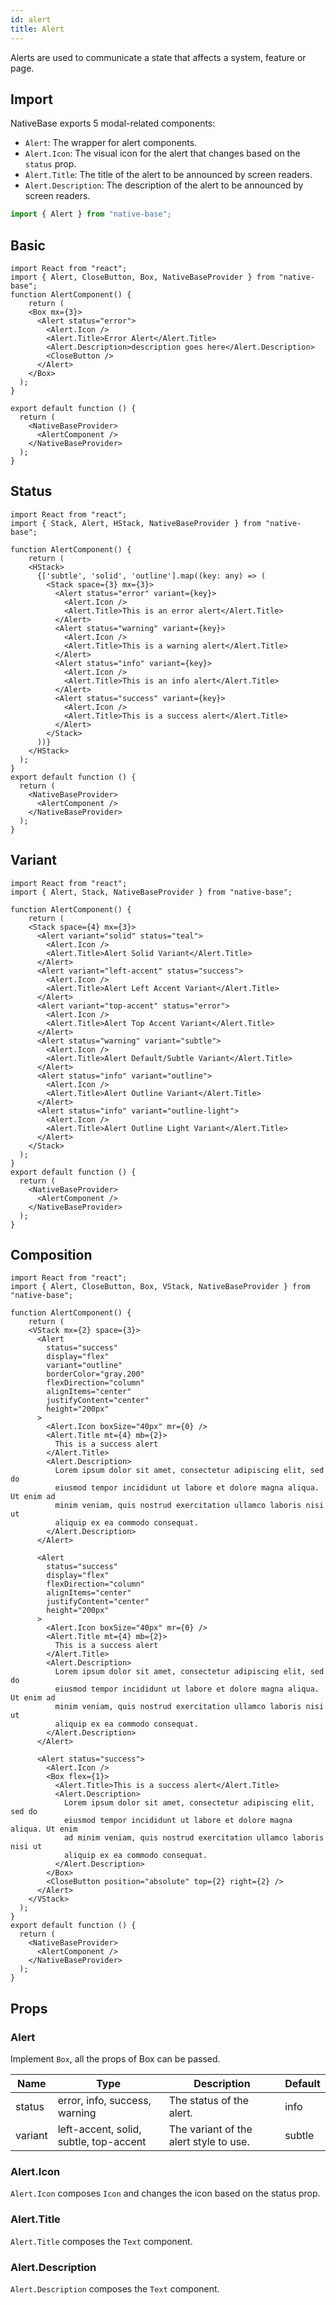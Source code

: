 ```yaml
---
id: alert
title: Alert
---
```


Alerts are used to communicate a state that affects a system, feature or page.

## Import

NativeBase exports 5 modal-related components:

- `Alert`: The wrapper for alert components.
- `Alert.Icon`: The visual icon for the alert that changes based on the `status` prop.
- `Alert.Title`: The title of the alert to be announced by screen readers.
- `Alert.Description`: The description of the alert to be announced by screen readers.

```jsx
import { Alert } from "native-base";
```

## Basic

```SnackPlayer name=Alert%20Basic
import React from "react";
import { Alert, CloseButton, Box, NativeBaseProvider } from "native-base";
function AlertComponent() {
	return (
    <Box mx={3}>
      <Alert status="error">
        <Alert.Icon />
        <Alert.Title>Error Alert</Alert.Title>
        <Alert.Description>description goes here</Alert.Description>
        <CloseButton />
      </Alert>
    </Box>
  );
}

export default function () {
  return (
    <NativeBaseProvider>
      <AlertComponent />
    </NativeBaseProvider>
  );
}
```

## Status

```SnackPlayer name=Alert%20Status
import React from "react";
import { Stack, Alert, HStack, NativeBaseProvider } from "native-base";

function AlertComponent() {
	return (
    <HStack>
      {['subtle', 'solid', 'outline'].map((key: any) => (
        <Stack space={3} mx={3}>
          <Alert status="error" variant={key}>
            <Alert.Icon />
            <Alert.Title>This is an error alert</Alert.Title>
          </Alert>
          <Alert status="warning" variant={key}>
            <Alert.Icon />
            <Alert.Title>This is a warning alert</Alert.Title>
          </Alert>
          <Alert status="info" variant={key}>
            <Alert.Icon />
            <Alert.Title>This is an info alert</Alert.Title>
          </Alert>
          <Alert status="success" variant={key}>
            <Alert.Icon />
            <Alert.Title>This is a success alert</Alert.Title>
          </Alert>
        </Stack>
      ))}
    </HStack>
  );
}
export default function () {
  return (
    <NativeBaseProvider>
      <AlertComponent />
    </NativeBaseProvider>
  );
}
```

## Variant

```SnackPlayer name=Alert%20Variant
import React from "react";
import { Alert, Stack, NativeBaseProvider } from "native-base";

function AlertComponent() {
	return (
    <Stack space={4} mx={3}>
      <Alert variant="solid" status="teal">
        <Alert.Icon />
        <Alert.Title>Alert Solid Variant</Alert.Title>
      </Alert>
      <Alert variant="left-accent" status="success">
        <Alert.Icon />
        <Alert.Title>Alert Left Accent Variant</Alert.Title>
      </Alert>
      <Alert variant="top-accent" status="error">
        <Alert.Icon />
        <Alert.Title>Alert Top Accent Variant</Alert.Title>
      </Alert>
      <Alert status="warning" variant="subtle">
        <Alert.Icon />
        <Alert.Title>Alert Default/Subtle Variant</Alert.Title>
      </Alert>
      <Alert status="info" variant="outline">
        <Alert.Icon />
        <Alert.Title>Alert Outline Variant</Alert.Title>
      </Alert>
      <Alert status="info" variant="outline-light">
        <Alert.Icon />
        <Alert.Title>Alert Outline Light Variant</Alert.Title>
      </Alert>
    </Stack>
  );
}
export default function () {
  return (
    <NativeBaseProvider>
      <AlertComponent />
    </NativeBaseProvider>
  );
}
```

## Composition

```SnackPlayer name=Alert%20Composition
import React from "react";
import { Alert, CloseButton, Box, VStack, NativeBaseProvider } from "native-base";

function AlertComponent() {
	return (
    <VStack mx={2} space={3}>
      <Alert
        status="success"
        display="flex"
        variant="outline"
        borderColor="gray.200"
        flexDirection="column"
        alignItems="center"
        justifyContent="center"
        height="200px"
      >
        <Alert.Icon boxSize="40px" mr={0} />
        <Alert.Title mt={4} mb={2}>
          This is a success alert
        </Alert.Title>
        <Alert.Description>
          Lorem ipsum dolor sit amet, consectetur adipiscing elit, sed do
          eiusmod tempor incididunt ut labore et dolore magna aliqua. Ut enim ad
          minim veniam, quis nostrud exercitation ullamco laboris nisi ut
          aliquip ex ea commodo consequat.
        </Alert.Description>
      </Alert>

      <Alert
        status="success"
        display="flex"
        flexDirection="column"
        alignItems="center"
        justifyContent="center"
        height="200px"
      >
        <Alert.Icon boxSize="40px" mr={0} />
        <Alert.Title mt={4} mb={2}>
          This is a success alert
        </Alert.Title>
        <Alert.Description>
          Lorem ipsum dolor sit amet, consectetur adipiscing elit, sed do
          eiusmod tempor incididunt ut labore et dolore magna aliqua. Ut enim ad
          minim veniam, quis nostrud exercitation ullamco laboris nisi ut
          aliquip ex ea commodo consequat.
        </Alert.Description>
      </Alert>

      <Alert status="success">
        <Alert.Icon />
        <Box flex={1}>
          <Alert.Title>This is a success alert</Alert.Title>
          <Alert.Description>
            Lorem ipsum dolor sit amet, consectetur adipiscing elit, sed do
            eiusmod tempor incididunt ut labore et dolore magna aliqua. Ut enim
            ad minim veniam, quis nostrud exercitation ullamco laboris nisi ut
            aliquip ex ea commodo consequat.
          </Alert.Description>
        </Box>
        <CloseButton position="absolute" top={2} right={2} />
      </Alert>
    </VStack>
  );
}
export default function () {
  return (
    <NativeBaseProvider>
      <AlertComponent />
    </NativeBaseProvider>
  );
}
```

## Props

### Alert

Implement `Box`, all the props of Box can be passed.

| Name    | Type                                   | Description                            | Default |
| ------- | -------------------------------------- | -------------------------------------- | ------- |
| status  | error, info, success, warning          | The status of the alert.               | info    |
| variant | left-accent, solid, subtle, top-accent | The variant of the alert style to use. | subtle  |

### Alert.Icon

`Alert.Icon` composes `Icon` and changes the icon based on the status prop.

### Alert.Title

`Alert.Title` composes the `Text` component.

### Alert.Description

`Alert.Description` composes the `Text` component.
